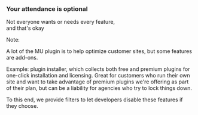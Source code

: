 ### Your attendance is optional

Not everyone wants or needs every feature,<br>and that's okay

Note:

A lot of the MU plugin is to help optimize customer sites, but some features are add-ons.

Example: plugin installer, which collects both free and premium plugins for one-click installation and licensing. Great for customers who run their own site and want to take advantage of premium plugins we're offering as part of their plan, but can be a liability for agencies who try to lock things down.

To this end, we provide filters to let developers disable these features if they choose.

